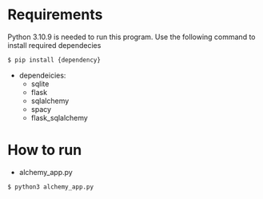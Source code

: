 # Requirements
Python 3.10.9 is needed to run this program.
Use the following command to install required dependecies
```bash
$ pip install {dependency}
```
- dependeicies:
  - sqlite
  - flask
  - sqlalchemy
  - spacy
  - flask_sqlalchemy
# How to run
- alchemy_app.py
```bash
$ python3 alchemy_app.py
```
